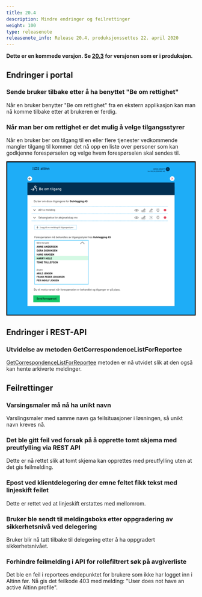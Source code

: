 ```yaml
---
title: 20.4
description: Mindre endringer og feilrettinger
weight: 100
type: releasenote
releasenote_info: Release 20.4, produksjonssettes 22. april 2020
---                     
```


**Dette er en kommede versjon. Se [20.3](../20-3) for versjonen som er i produksjon.**

## Endringer i portal

### Sende bruker tilbake etter å ha benyttet "Be om rettighet"

Når en bruker benytter "Be om rettighet" fra en ekstern applikasjon kan man nå komme tilbake etter at 
brukeren er ferdig.

### Når man ber om rettighet er det mulig å velge tilgangsstyrer

Når en bruker ber om tilgang til en eller flere tjenester vedkommende mangler tilgang til kommer det nå opp en liste over personer som kan godkjenne forespørselen og velge hvem forespørselen skal sendes til.

![Ny visning](tilgangsstyrer.png "Ny visning")

## Endringer i REST-API

### Utvidelse av metoden GetCorrespondenceListForReportee

[GetCorrespondenceListForReportee](../../../../api/rest) metoden er nå utvidet slik at den også kan hente arkiverte meldinger.

## Feilrettinger

### Varsingsmaler må nå ha unikt navn

Varslingsmaler med samme navn ga feilsituasjoner i løsningen, så unikt navn kreves nå.

### Det ble gitt feil ved forsøk på å opprette tomt skjema med preutfylling via REST API

Dette er nå rettet slik at tomt skjema kan opprettes med preutfylling uten at det gis feilmelding.

### Epost ved klientdelegering der emne feltet fikk tekst med linjeskift feilet

Dette er rettet ved at linjeskift erstattes med mellomrom.

### Bruker ble sendt til meldingsboks etter oppgradering av sikkerhetsnivå ved delegering

Bruker blir nå tatt tilbake til delegering etter å ha oppgradert sikkerhetsnivået.

### Forhindre feilmelding i API for rollefiltrert søk på avgiverliste

Det ble en feil i reportees endepunktet for brukere som ikke har logget inn i Altinn før. Nå gis det feilkode 403 med melding: "User does not have an active Altinn profile".
